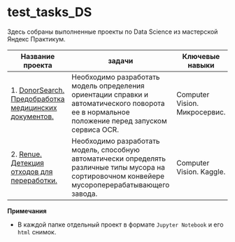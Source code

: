 # test_tasks_DS

Здесь собраны выполненные проекты по Data Science из мастерской Яндекс Практикум.

|Название проекта|задачи|Ключевые навыки|Стек|
|----------------|--------|---------------|----|
|1. [DonorSearch. Предобработка медицинских документов.](https://github.com/Megrabyan-DS/workshop_DS/tree/main/01.DonorSearch )| Необходимо разработать модель определения ориентации справки и автоматического поворота ее в нормальное положение перед запуском сервиса OCR.|Computer Vision. Микросервис.|Torch, ResNet, FastAPI, Docker, scikit-learn, os|
|2. [Renue. Детекция отходов для переработки.](https://github.com/Megrabyan-DS/workshop_DS/tree/main/02.Renue) | Необходимо разработать модель, способную автоматически определять различные типы мусора на сортировочном конвейере мусороперерабатывающего завода. | Computer Vision. Kaggle. | Ultralytics(YOLO), os, shutil|


**Примечания**

* В каждой папке отдельный проект в формате `Jupyter Notebook` и его `html` снимок. 
